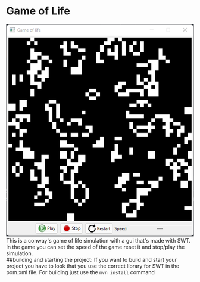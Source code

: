 # Game of Life
![Pictue of the GUI](./docs/img.png)
<br>
This is a conway's game of life simulation with a gui that's made with SWT. In the game you can set the speed of the game reset it and stop/play the simulation.
<br>
##building and starting the project:
If you want to build and start your project you have to look that you use the correct library for SWT in the pom.xml file. For building just use the ```mvn install``` command